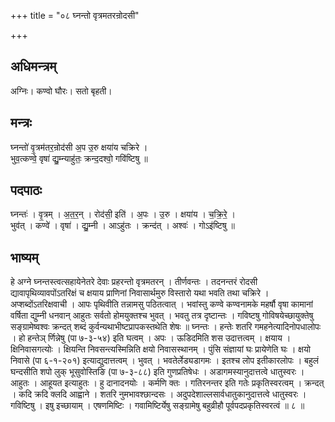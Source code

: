+++
title = "०८ घ्नन्तो वृत्रमतरन्रोदसी"

+++
## अधिमन्त्रम्
अग्निः। कण्वो घौरः। सतो बृहती।

## मन्त्रः
घ्नन्तो॑ वृ॒त्रम॑तर॒न्रोद॑सी अ॒प उ॒रु क्षया॑य चक्रिरे ।  
भुव॒त्कण्वे॒ वृषा॑ द्यु॒म्न्याहु॑तः॒ क्रन्द॒दश्वो॒ गवि॑ष्टिषु ॥

## पदपाठः
घ्नन्तः॑ । वृ॒त्रम् । अ॒त॒र॒न् । रोद॑सी॒ इति॑ । अ॒पः । उ॒रु । क्षया॑य । च॒क्रि॒रे॒ ।  
भुव॑त् । कण्वे॑ । वृषा॑ । द्यु॒म्नी । आऽहु॑तः । क्रन्द॑त् । अश्वः॑ । गोऽइ॑ष्टिषु ॥

## भाष्यम्
हे अग्ने घ्नन्तस्त्वत्सहायेनेतरे देवाः प्रहरन्तो वृत्रमतरन् । तीर्णवन्तः । तदनन्तरं रोदसी द्यावापृथिव्यावपोंऽतरिक्षं च क्षयाय प्राणिनां निवासार्थमुरु विस्तारो यथा भवति तथा चक्रिरे । अप्शब्दोंऽतरिक्षवाची । आपः पृथिवीति तन्नामसु पठितत्वात् । भवांस्तु कण्वे कण्वनामके महर्षौ वृषा कामानां वर्षिता द्युम्नी धनवान् आहुतः सर्वतो होमयुक्तश्च भुवत् । भवतु तत्र दृष्टान्तः । गविष्टषु गोविषयेच्छायुक्तेषु सङ्ग्रामेष्वश्वः क्रन्दत् शब्दं कुर्वन्यथाभीष्टप्रापकस्तथेति शेषः ॥ घ्नन्तः । हन्तेः शतरि गमहनेत्यादिनोपधालोपः । हो हन्तेञ् र्णिन्नेषु (पा ७-३-५४) इति घत्वम् । अपः । ऊडिदमिति शस उदात्तत्वम् । क्षयाय । क्षिनिवासगत्योः । क्षियन्ति निवसन्त्यस्मिन्निति क्षयो निवासस्थानम् । पुंसि संज्ञायां घः प्रायेणेति घः । क्षयो निवासे (पा ६-१-२०१) इत्याद्युदात्तत्वम् । भुवत् । भवतेर्लेड्यडागमः । इतश्च लोप इतीकारलोपः । बहुलं घन्दसीति शपो लुक् भूसुवोस्तिङि (पा ७-३-८८) इति गुणप्रतिषेधः । अडागमस्यानुदात्तत्वे धातुस्वरः । आहुतः । आहूयत इत्याहुतः । हु दानादनयोः । कर्मणि क्तः । गतिरनन्तर इति गतेः प्रकृतिस्वरत्वम् । क्रन्दत् । कदि क्रदि क्लदि आह्वाने । शतरि नुमभावश्छान्दसः । अदुपदेशाल्लसार्वधातुकानुदात्तत्वे धातुस्वरः । गविष्टिषु । इषु इच्छायाम् । एषणमिष्टिः । गवामिष्टिर्येषु सङ्ग्रामेषु बहुव्रीहौ पूर्वपदप्रकृतिस्वरत्वं ॥ ८ ॥